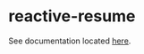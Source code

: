 # reactive-resume

See documentation located [here][1].

[1]: <https://nicholaswilde.io/homelab/apps/reactive-resume/>

